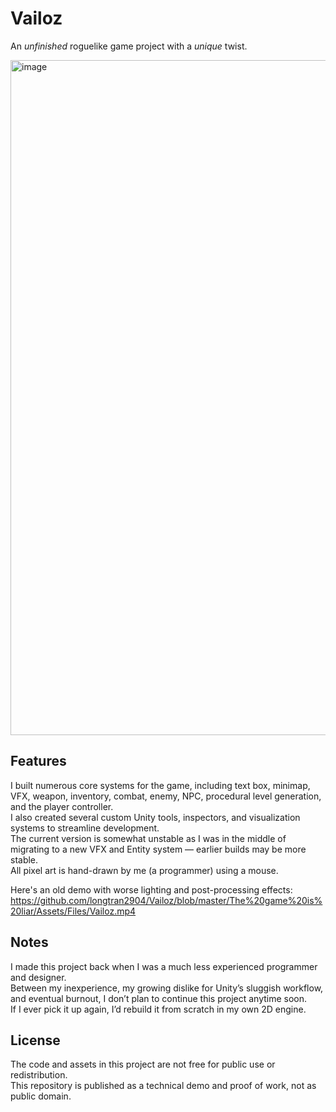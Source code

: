 # Vailoz
An _unfinished_ roguelike game project with a _unique_ twist.

<img width="1920" height="1080" alt="image" src="https://github.com/user-attachments/assets/de5ca275-8111-44e8-ad79-7592c753b424" />

## Features
I built numerous core systems for the game, including text box, minimap, VFX, weapon, inventory, combat, enemy, NPC, procedural level generation, and the player controller.\
I also created several custom Unity tools, inspectors, and visualization systems to streamline development.\
The current version is somewhat unstable as I was in the middle of migrating to a new VFX and Entity system — earlier builds may be more stable.\
All pixel art is hand-drawn by me (a programmer) using a mouse.

Here's an old demo with worse lighting and post-processing effects:
https://github.com/longtran2904/Vailoz/blob/master/The%20game%20is%20liar/Assets/Files/Vailoz.mp4

## Notes
I made this project back when I was a much less experienced programmer and designer.\
Between my inexperience, my growing dislike for Unity’s sluggish workflow, and eventual burnout, I don’t plan to continue this project anytime soon.\
If I ever pick it up again, I’d rebuild it from scratch in my own 2D engine.

## License
The code and assets in this project are not free for public use or redistribution.\
This repository is published as a technical demo and proof of work, not as public domain.
